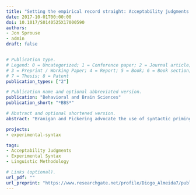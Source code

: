 ```yaml
---
title: "Setting the empirical record straight: Acceptability judgments appear to be reliable, robust and replicable"
date: 2017-10-01T00:00:00
doi: 10.1017/S0140525X17000590
authors:
- Jon Sprouse
- admin
draft: false


# Publication type.
# Legend: 0 = Uncategorized; 1 = Conference paper; 2 = Journal article;
# 3 = Preprint / Working Paper; 4 = Report; 5 = Book; 6 = Book section;
# 7 = Thesis; 8 = Patent
publication_types: ["2"]

# Publication name and optional abbreviated version.
publication: "Behavioral and Brain Sciences"
publication_short: "*BBS*"

# Abstract and optional shortened version.
abstract: "Branigan and Pickering advocate the use of syntactic priming to investigate linguistic representations and argue it overcomes several purported deficiencies of acceptability judgments. While we recognize the merit of drawing attention to a potentially underexplored experimental methodology in language science, we do not believe the empirical evidence supports Branigan and Pickering’s claims about acceptability judgments. We present the relevant evidence."

projects:
- experimental-syntax

tags:
- Acceptability Judgments
- Experimental Syntax
- Linguistic Methodology

# Links (optional).
url_pdf: ""
url_preprint: "https://www.researchgate.net/profile/Diogo_Almeida7/publication/316408211_Setting_the_empirical_record_straight_Acceptability_judgments_appear_to_be_reliable_robust_and_replicable/links/5a07ec060f7e9b68229b4ba5/Setting-the-empirical-record-straight-Acceptability-judgments-appear-to-be-reliable-robust-and-replicable.pdf?_sg%5B0%5D=DJZmqG_tQo9_3B8xelozgtlA3PGNVnENd1w2MKW_rXiW7w12CqvZKI1f7pGRZ7mwzcL372LMStEMUinHOI5skQ.TiEvnpIoRhOkyKEiv5JOxn9PBamhfkYwrDL8A9ifs_naeRdfT1zYiwVN4ljKDRensVwZAHuFia93puTcnnkUtw&_sg%5B1%5D=8DAEeSUUKEspPHDfyDbj7vXrJydXpX-4NzKhrPGsTaTcmh8nKmpe3M9h1QLVLUY1hpu6G095fWF6RMRsY0rPXw_LT-hEOXGpE1TjHlur_XLA.TiEvnpIoRhOkyKEiv5JOxn9PBamhfkYwrDL8A9ifs_naeRdfT1zYiwVN4ljKDRensVwZAHuFia93puTcnnkUtw"
---
```

